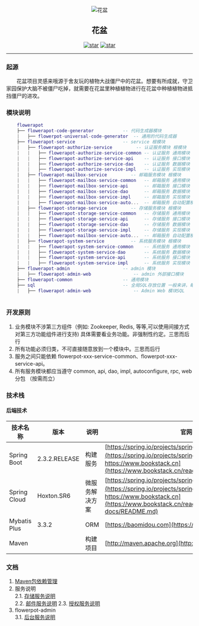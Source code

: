 <p style="text-align: center;" align="center">
    <img src="https://gitee.com/nut-cloud/flowerpot/raw/master/doc/images/logo.gif" alt="花盆">
</p>
<div style="text-align: center;"  align="center">
    <h2  style="text-align: center;"  align="center">花盆</h2>
</div>
<div align="center">
<a href='https://gitee.com/nut-cloud/flowerpot/stargazers'><img src='https://gitee.com/nut-cloud/flowerpot/badge/star.svg?theme=dark' alt='star'></img></a>
<a href='https://gitee.com/nut-cloud/flowerpot/stargazers'><img src='https://gitee.com/nut-cloud/flowerpot/badge/fork.svg?theme=dark' alt='star'></img></a>
</div>
<hr/>

### 起源
<p style="text-indent: 2em;">
    花盆项目灵感来哦源于舍友玩的植物大战僵尸中的花盆。想要有所成就，守卫家园保护大脑不被僵尸吃掉，就需要在花盆里种植植物进行在花盆中种植植物进抵挡僵尸的进攻。
</p>

### 模块说明

```lua
    flowerapot
    ├── flowerapot-code-generator           -- 代码生成器模块
    |   ├── flowerpot-universal-code-generator  -- 通用的代码生成器
    ├── flowerapot-service                  -- service 根模块
    |   ├── flowerapot-authorize-service         -- 认证服务模块 根模块
    |   |   ├── flowerapot-authorize-service-common -- 认证服务 通用模块
    |   |   ├── flowerapot-authorize-service-api    -- 认证服务 接口模块
    |   |   ├── flowerapot-authorize-service-dao    -- 认证服务 数据模块
    |   |   ├── flowerapot-authorize-service-impl   -- 认证服务 实现模块
    |   ├── flowerapot-mailbox-service         -- 邮箱服务模块 根模块
    |   |   ├── flowerapot-mailbox-service-common   -- 邮箱服务 通用模块
    |   |   ├── flowerapot-mailbox-service-api      -- 邮箱服务 接口模块
    |   |   ├── flowerapot-mailbox-service-dao      -- 邮箱服务 数据模块
    |   |   ├── flowerapot-mailbox-service-impl     -- 邮箱服务 实现模块
    |   |   ├── flowerapot-mailbox-service-auto...  -- 邮箱服务 自动配置模块
    |   ├── flowerapot-storage-service         -- 存储服务模块 根模块
    |   |   ├── flowerapot-storage-service-common   -- 存储服务 通用模块
    |   |   ├── flowerapot-storage-service-api      -- 存储服务 接口模块
    |   |   ├── flowerapot-storage-service-dao      -- 存储服务 数据模块
    |   |   ├── flowerapot-storage-service-impl     -- 存储服务 实现模块
    |   |   ├── flowerapot-mailbox-service-auto...  -- 邮箱服务 自动配置模块
    |   ├── flowerapot-system-service          -- 系统服务模块 根模块
    |   |   ├── flowerapot-system-service-common    -- 系统服务 通用模块
    |   |   ├── flowerapot-system-service-dao       -- 系统服务 数据模块
    |   |   ├── flowerapot-system-service-api       -- 系统服务 接口模块
    |   |   ├── flowerapot-system-service-impl      -- 系统服务 实现模块
    ├── flowerapot-admin                    -- admin 模块
    |   ├── flowerapot-admin-web                -- admin 外部接口模块
    ├── flowerapot-common                   -- 通用模块
    ├── sql                                 -- 全局SQL存放位置 一般来讲，每个需要入库数据的模块，都会对应一个目录
    |   ├── flowerapot-admin-web                -- Admin Web 模块SQL
    
```
### 开发原则
 1. 业务模块不涉第三方组件（例如: Zookeeper, Redis, 等等,可以使用间接方式对第三方功能组件进行支持) 具体需要看业务功能。非强制性约定。三思而后行
 2. 所有功能必须归类，不可直接随意放到一个模块中。三思而后行
 3. 服务之间只能依赖 flowerpot-xxx-service-common、flowerpot-xxx-service-api。
 4. 所有服务模块都应当遵守 common, api, dao, impl, autoconfigure, rpc, web 分包 （按需而立）
    
### 技术栈
#### 后端技术
|技术名称|版本|说明|官网
|----|----|----|-----|
|Spring Boot    |2.3.2.RELEASE| 构建服务     |[https://spring.io/projects/spring-boot](https://spring.io/projects/spring-boot) , [（中文）https://www.bookstack.cn](https://www.bookstack.cn/read/springboot/README.md)|
|Spring Cloud   |Hoxton.SR6   | 微服务解决方案|[https://spring.io/projects/spring-cloud/](https://spring.io/projects/spring-cloud/), [（中文）https://www.bookstack.cn](https://www.bookstack.cn/read/spring-cloud-docs/README.md)|
|Mybatis Plus   |3.3.2        | ORM        |[https://baomidou.com](https://baomidou.com/)|
|Maven          |             | 构建项目     |[http://maven.apache.org](http://maven.apache.org/)|

### 文档
1. [Maven包依赖管理](./doc/maven.md)
2. 服务说明  
    2.1. [存储服务说明](./doc/service/flowerpot-storage-service.md)  
    2.2. [邮件服务说明](./doc/service/flowerpot-mailbox-service.md)
    2.3. [授权服务说明](./doc/service/flowerpot-authroize-service.md)
3. flowerpot-admin  
    3.1. [后台服务说明](./doc/flowerpot-admin/flowerpot-admin-web.md)
 